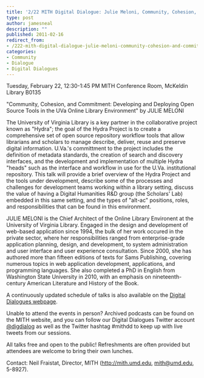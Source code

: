 ```yaml
---
title: '2/22 MITH Digital Dialogue: Julie Meloni, Community, Cohesion, and Commitment: Developing and Deploying Open Source Tools in the UVa Online Library Environment'
type: post
author: jamesneal
description: ""
published: 2011-02-16
redirect_from: 
- /222-mith-digital-dialogue-julie-meloni-community-cohesion-and-commitment-developing-and-deploying-open-source-tools-in-the-uva-online-library-environment/
categories:
- Community
- Dialogue
- Digital Dialogues
---
```

Tuesday, February 22, 12:30-1:45 PM MITH Conference Room, McKeldin Library B0135

"Community, Cohesion, and Commitment: Developing and Deploying Open Source Tools in the UVa Online Library Environment" by JULIE MELONI

The University of Virginia Library is a key partner in the collaborative project known as "Hydra"; the goal of the Hydra Project is to create a comprehensive set of open source repository workflow tools that allow librarians and scholars to manage describe, deliver, reuse and preserve digital information. U.Va.'s committment to the project includes the definition of metadata standards, the creation of search and discovery interfaces, and the development and implementation of multiple Hydra "heads" such as the interface and workflow in use for the U.Va. institutional repository. This talk will provide a brief overview of the Hydra Project and the tools under development, describe some of the processes and challenges for development teams working within a library setting, discuss the value of having a Digital Humanities R&D group (the Scholars' Lab) embedded in this same setting, and the types of "alt-ac" positions, roles, and responsibilities that can be found in this environment.

JULIE MELONI is the Chief Architect of the Online Library Environent at the University of Virginia Library. Engaged in the design and development of web-based application since 1994, the bulk of her work occured in the private sector, where her responsibilities ranged from enterprise-grade application planning, design, and development, to system administration and user interface and user experience consultation. Since 2000, she has authored more than fifteen editions of texts for Sams Publishing, covering numerous topics in web application development, applications, and programming languages. She also completed a PhD in English from Washington State University in 2010, with an emphasis on nineteenth-century American Literature and History of the Book.

A continuously updated schedule of talks is also available on the [Digital Dialogues webpage](http://mith.umd.edu/podcast/).

Unable to attend the events in person? Archived podcasts can be found on the MITH website, and you can follow our Digital Dialogues Twitter account [@digdialog](http://www.twitter.com/digdialog) as well as the Twitter hashtag #mithdd to keep up with live tweets from our sessions.

All talks free and open to the public! Refreshments are often provided but attendees are welcome to bring their own lunches.

Contact: Neil Fraistat, Director, MITH (http://mith.umd.edu, mith@umd.edu, 5-8927).
